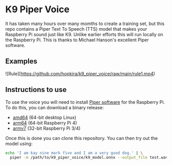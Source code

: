 # K9 Piper Voice
It has taken many hours over many momths to create a training set, but this repo contains a Piper Text To Speech (TTS) model that makes your Raspberry Pi sound just like K9. Unlike earlier efforts this will run locally on the Raspberry Pi. This is thanks to Michael Hanson's excellent Piper software.

## Examples
![Rule][https://github.com/hopkira/k9_piper_voice/raw/main/rule1.mp4)

## Instructions to use

To use the voice you will need to install [Piper software](https://github.com/rhasspy/piper) for the Raspberry Pi. To do this, you can download a binary release:

* [amd64](https://github.com/rhasspy/piper/releases/download/v1.2.0/piper_amd64.tar.gz) (64-bit desktop Linux)
* [arm64](https://github.com/rhasspy/piper/releases/download/v1.2.0/piper_arm64.tar.gz) (64-bit Raspberry Pi 4)
* [armv7](https://github.com/rhasspy/piper/releases/download/v1.2.0/piper_armv7.tar.gz) (32-bit Raspberry Pi 3/4)

Once this is done you can clone this repository.  You can then try out the model using:

```sh
echo 'I am kay nine mark five and I am a very good dog.' | \
  piper -m /path/to/k9_piper_voice/k9_model.onnx --output_file test.wav
```
